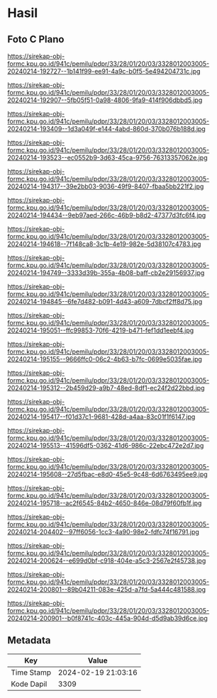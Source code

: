 # Hasil

## Foto C Plano

https://sirekap-obj-formc.kpu.go.id/941c/pemilu/pdpr/33/28/01/20/03/3328012003005-20240214-192727--1b141f99-ee91-4a9c-b0f5-5e494204731c.jpg

https://sirekap-obj-formc.kpu.go.id/941c/pemilu/pdpr/33/28/01/20/03/3328012003005-20240214-192907--5fb05f51-0a98-4806-9fa9-414f906dbbd5.jpg

https://sirekap-obj-formc.kpu.go.id/941c/pemilu/pdpr/33/28/01/20/03/3328012003005-20240214-193409--1d3a049f-e144-4abd-860d-370b076b188d.jpg

https://sirekap-obj-formc.kpu.go.id/941c/pemilu/pdpr/33/28/01/20/03/3328012003005-20240214-193523--ec0552b9-3d63-45ca-9756-76313357062e.jpg

https://sirekap-obj-formc.kpu.go.id/941c/pemilu/pdpr/33/28/01/20/03/3328012003005-20240214-194317--39e2bb03-9036-49f9-8407-fbaa5bb221f2.jpg

https://sirekap-obj-formc.kpu.go.id/941c/pemilu/pdpr/33/28/01/20/03/3328012003005-20240214-194434--9eb97aed-266c-46b9-b8d2-47377d3fc6f4.jpg

https://sirekap-obj-formc.kpu.go.id/941c/pemilu/pdpr/33/28/01/20/03/3328012003005-20240214-194618--7f148ca8-3c1b-4e19-982e-5d38107c4783.jpg

https://sirekap-obj-formc.kpu.go.id/941c/pemilu/pdpr/33/28/01/20/03/3328012003005-20240214-194749--3333d39b-355a-4b08-baff-cb2e29156937.jpg

https://sirekap-obj-formc.kpu.go.id/941c/pemilu/pdpr/33/28/01/20/03/3328012003005-20240214-194845--6fe7d482-b091-4d43-a609-7dbcf2ff8d75.jpg

https://sirekap-obj-formc.kpu.go.id/941c/pemilu/pdpr/33/28/01/20/03/3328012003005-20240214-195051--ffc99853-70f6-4219-b471-fef1dd1eebf4.jpg

https://sirekap-obj-formc.kpu.go.id/941c/pemilu/pdpr/33/28/01/20/03/3328012003005-20240214-195155--9666ffc0-06c2-4b63-b7fc-0699e5035fae.jpg

https://sirekap-obj-formc.kpu.go.id/941c/pemilu/pdpr/33/28/01/20/03/3328012003005-20240214-195312--2b459d29-a9b7-48ed-8df1-ec24f2d22bbd.jpg

https://sirekap-obj-formc.kpu.go.id/941c/pemilu/pdpr/33/28/01/20/03/3328012003005-20240214-195417--f01d37c1-9681-428d-a4aa-83c01f1f6147.jpg

https://sirekap-obj-formc.kpu.go.id/941c/pemilu/pdpr/33/28/01/20/03/3328012003005-20240214-195513--41596df5-0362-41d6-986c-22ebc472e2d7.jpg

https://sirekap-obj-formc.kpu.go.id/941c/pemilu/pdpr/33/28/01/20/03/3328012003005-20240214-195608--27d5fbac-e8d0-45e5-9c48-6d6763495ee9.jpg

https://sirekap-obj-formc.kpu.go.id/941c/pemilu/pdpr/33/28/01/20/03/3328012003005-20240214-195718--ac2f6545-84b2-4650-846e-08d79f60fb1f.jpg

https://sirekap-obj-formc.kpu.go.id/941c/pemilu/pdpr/33/28/01/20/03/3328012003005-20240214-204402--97ff6056-1cc3-4a90-98e2-fdfc74f16791.jpg

https://sirekap-obj-formc.kpu.go.id/941c/pemilu/pdpr/33/28/01/20/03/3328012003005-20240214-200624--e699d0bf-c918-404e-a5c3-2567e2f45738.jpg

https://sirekap-obj-formc.kpu.go.id/941c/pemilu/pdpr/33/28/01/20/03/3328012003005-20240214-200801--89b04211-083e-425d-a7fd-5a444c481588.jpg

https://sirekap-obj-formc.kpu.go.id/941c/pemilu/pdpr/33/28/01/20/03/3328012003005-20240214-200901--b0f8741c-403c-445a-904d-d5d9ab39d6ce.jpg


## Metadata

| Key        | Value               |
| ---------- | ------------------- |
| Time Stamp | 2024-02-19 21:03:16 |
| Kode Dapil | 3309                |



